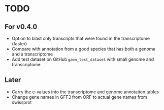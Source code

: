 # TODO

## For v0.4.0
* Option to blast only transcripts that were found in the transcriptome (faster)
* Compare with annotation from a good species that has both a genome and a
  transcriptome
* Add test dataset on GitHub `gawn_test_dataset` with small genome and transcriptome

## Later
- Carry the e-values into the transcriptome and genome annotation tables
- Change gene names in GFF3 from ORF to actual gene names from swissprot
